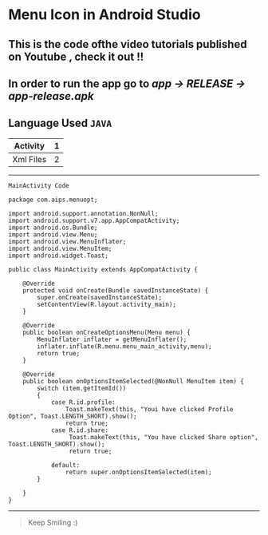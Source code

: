 # Menu Icon in Android Studio
 This is the code ofthe video tutorials published on Youtube , check it out !!
 ---
 
 In order to run the app go to _**app** -> **RELEASE** ->  **app-release.apk**_
 ---
 
 **Language Used** ``JAVA``
 ---
 
 |Activity | 1 |
 |---|---|
 |Xml Files | 2 |

---
 
 
 ``MainActivity Code``
 
```
package com.aips.menuopt;

import android.support.annotation.NonNull;
import android.support.v7.app.AppCompatActivity;
import android.os.Bundle;
import android.view.Menu;
import android.view.MenuInflater;
import android.view.MenuItem;
import android.widget.Toast;

public class MainActivity extends AppCompatActivity {

    @Override
    protected void onCreate(Bundle savedInstanceState) {
        super.onCreate(savedInstanceState);
        setContentView(R.layout.activity_main);
    }

    @Override
    public boolean onCreateOptionsMenu(Menu menu) {
        MenuInflater inflater = getMenuInflater();
        inflater.inflate(R.menu.menu_main_activity,menu);
        return true;
    }

    @Override
    public boolean onOptionsItemSelected(@NonNull MenuItem item) {
        switch (item.getItemId())
        {
            case R.id.profile:
                Toast.makeText(this, "Youi have clicked Profile Option", Toast.LENGTH_SHORT).show();
                return true;
            case R.id.share:
                 Toast.makeText(this, "You have clicked Share option", Toast.LENGTH_SHORT).show();
                 return true;

            default:
                return super.onOptionsItemSelected(item);
        }

    }
}
```

---

>Keep Smiling :)
